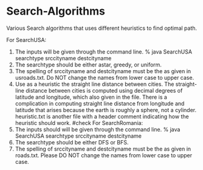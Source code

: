 # Search-Algorithms
Various Search algorithms that uses different heuristics to find optimal path.

For SearchUSA:
1) The inputs will be given through the command line.
   % java SearchUSA searchtype srccityname destcityname
2) The searchtype should be either astar, greedy, or uniform.
3) The spelling of srccityname and destcityname must be the as given in usroads.txt. Do NOT change the names from lower case to upper case.
4) Use as a heuristic the straight line distance between cities. The straight-line distance between cities is computed using decimal degrees 
   of latitude and longitude, which also given in the file. There is a complication in computing straight line distance from longitude and 
   latitude that arises because the earth is roughly a sphere, not a cylinder. heuristic.txt is another file with a header comment indicating
   how the heuristic should work.
#check
For SearchRomania:
1) The inputs should will be given through the command line.
   % java SearchUSA searchtype srccityname destcityname
2) The searchtype should be either DFS or BFS.
3) The spelling of srccityname and destcityname must be the as given in roads.txt. Please DO NOT change the names from lower case to upper case.
 